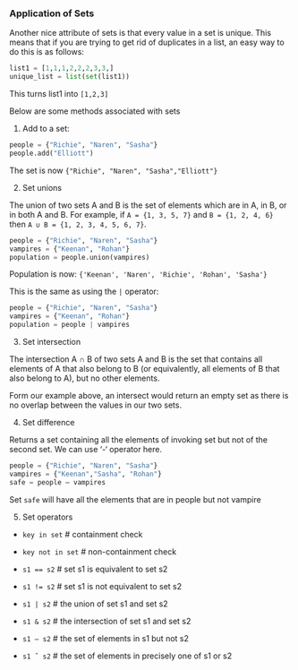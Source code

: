 ### Application of Sets

Another nice attribute of sets is that every value in a set is unique.  This means that if you are trying to get rid of duplicates in a list, an easy way to do this is as follows:

```python
list1 = [1,1,1,2,2,2,3,3,]
unique_list = list(set(list1))
```
This turns list1 into `[1,2,3]`

Below are some methods associated with sets

1. Add to a set:

```python
people = {"Richie", "Naren", "Sasha"}
people.add("Elliott")
```
The set is now `{"Richie", "Naren", "Sasha","Elliott"}`

2. Set unions

The union of two sets A and B is the set of elements which are in A, in B, or in both A and B. For example, if `A = {1, 3, 5, 7}` and `B = {1, 2, 4, 6}` then `A ∪ B = {1, 2, 3, 4, 5, 6, 7}`.

```python
people = {"Richie", "Naren", "Sasha"}
vampires = {"Keenan", "Rohan"}
population = people.union(vampires)
```
Population is now: `{'Keenan', 'Naren', 'Richie', 'Rohan', 'Sasha'}`

This is the same as using the `|` operator:

```python
people = {"Richie", "Naren", "Sasha"}
vampires = {"Keenan", "Rohan"}
population = people | vampires
```

3. Set intersection

The intersection A ∩ B of two sets A and B is the set that contains all elements of A that also belong to B (or equivalently, all elements of B that also belong to A), but no other elements.

Form our example above, an intersect would return an empty set as there is no overlap between the values in our two sets.

4. Set difference

 Returns a set containing all the elements of invoking set but not of the second set. We can use ‘-‘ operator here.

 ```python
 people = {"Richie", "Naren", "Sasha"}
 vampires = {"Keenan","Sasha", "Rohan"}
 safe = people – vampires
 ```
Set `safe` will have all the elements that are in people but not vampire

5. Set operators

- `key in set` # containment check

- `key not in set` # non-containment check

- `s1 == s2` # set s1 is equivalent to set s2

- `s1 != s2` # set s1 is not equivalent to set s2

- `s1 | s2`  # the union of set s1 and set s2

- `s1 & s2` # the intersection of set s1 and set s2

- `s1 – s2` # the set of elements in s1 but not s2

- `s1 ˆ s2` # the set of elements in precisely one of s1 or s2
